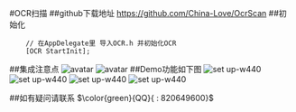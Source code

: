 #OCR扫描
##github下载地址
<https://github.com/China-Love/OcrScan>
##初始化
```
    // 在AppDelegate里 导入OCR.h 并初始化OCR
    [OCR StartInit];
```
##集成注意点
![avatar](/Users/fancheng/Desktop/1.png)
![avatar](/Users/fancheng/Desktop/3.png)
##Demo功能如下图
![set up-w440](/Users/fancheng/Desktop/OCRImage/1.png)
![set up-w440](/Users/fancheng/Desktop/OCRImage/IMG_5469.PNG)
![set up-w440](/Users/fancheng/Desktop/OCRImage/IMG_5470.PNG)
![set up-w440](/Users/fancheng/Desktop/OCRImage/IMG_5471.PNG)

##如有疑问请联系
$\color{green}{QQ}{ : 820649600}$









